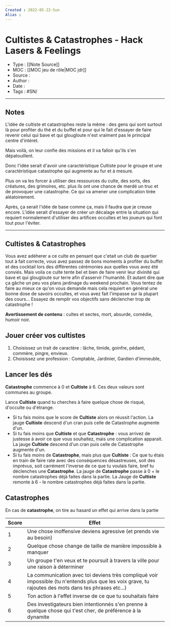```yaml
---
Created : 2022-05-22-Sun
Alias :
---
```


# Cultistes & Catastrophes - Hack Lasers & Feelings

- Type : [[Note Source]]
- MOC : [[MOC jeu de rôle|MOC jdr]]
- Source :
- Author :
- Date :
- Tags : #SN/

***

## Notes

L'idée de cultiste et catastrophes reste la même : des gens qui sont surtout là pour profiter du thé et du buffet et pour qui le fait d'essayer de faire revenir celui qui bave et qui glougloute n'est vraiment pas le principal centre d'intéret.

Mais voilà, on leur confie des missions et il va falloir qu'ils s'en dépatouillent.

Donc l'idée serait d'avoir une caractéristique Cultiste pour le groupe et une caractéristique catastrophe qui augmente au fur et à mesure.

Plus on va les forcer à utiliser des ressources du culte, des sorts, des créatures, des grimoires, etc. plus ils ont une chance de merdé un truc et de provoquer une catastrophe. Ce qui va amener une complication tirée aléatoirement.

Après, ça serait l'idée de base comme ça, mais il faudra que je creuse encore. L'idée serait d'essayer de créer un décalage entre la situation qui requiert normalement d'utiliser des artifices occultes et les joueurs qui font tout pour l'éviter.

***

## Cultistes & Catastrophes

Vous avez adéherer a ce culte en pensant que c'etait un club de quartier tout à fait correcte, vous avez passez de bons moments à profiter du buffet et des cocktail lors des différentes cérémonies aux quelles vous avez été conviés.
Mais voila ce culte tente bel et bien de faire venir leur divinité qui bave et qui glougloute sur terre afin d'asservir l'humanité. Et autant dire que ça gâche un peu vos plans jardinage du weekend prochain.
Vous tentez de faire au mieux ce qu'on vous demande mais cela requiert en général une bonne dose de savoirs occultes, et vous avez fait l'impasse sur la plupart des cours...
Essayez de remplir vos objectifs sans déclencher trop de catastrophe !

**Avertissement de contenu** : cultes et sectes, mort, absurde, comédie, humoir noir.

## Jouer créer vos cultistes

1. Choisissez un trait de caractère : lâche, timide, goinfre, pédant, commère, pingre, envieux.
2. Choisissez une profession : Comptable, Jardinier, Gardien d'immeuble, 

## Lancer les dés

**Catastrophe** commence à 0 et **Cultiste** à 6. Ces deux valeurs sont communes au groupe.

Lance **Cultiste** quand tu cherches à faire quelque chose de risqué, d'occulte ou d'étrange.

- Si tu fais moins que le score de **Cultiste** alors on réussit l'action. La jauge **Cultiste** descend d'un cran puis celle de Catastrophe augmente d'un.
- Si tu fais moins que **Cultiste** et que **Catastrophe** : vous arrivez de justesse à avoir ce que vous souhaitez, mais une complication apparait. La jauge **Cultiste** descend d'un cran puis celle de Catastrophe augmente d'un.
- Si tu fais moins de **Catastrophe**, mais plus que **Cultiste** : Ce que tu étais en train de faire rate avec des conséquences désastreuses, soit des imprévus, soit carrément l'inverse de ce que tu voulais faire, bref tu déclenches une **Catastrophe**. La jauge de **Catastrophe** passe à 0 + le nombre catastrophes déjà faites dans la partie. La Jauge de **Cultiste** remonte à 6 - le nombre catastrophes déjà faites dans la partie.

## Catastrophes

En cas de **catastrophe**, on tire au hasard un effet qui arrive dans la partie

| Score | Effet                                                                                                                                                 |
| ----- | ----------------------------------------------------------------------------------------------------------------------------------------------------- |
| 1     | Une chose inoffensive deviens agressive (et prends vie au besoin)                                                                                     |
| 2     | Quelque chose change de taille de manière impossible à manquer                                                                                        |
| 3     | Un groupe t'en veux et te poursuit à travers la ville pour une raison à déterminer                                                                    |
| 4     | La communication avec toi deviens très compliqué voir impossible (tu n'entends plus que les voix grave, tu rajoutes des mots dans tes phrases etc...) |
| 5     | Ton action à l'effet inverse de ce que tu souhaitais faire                                                                                            |
| 6     | Des investigateurs bien intentionnés s'en prenne à quelque chose qui t'est cher, de préférence à la dynamite                                          |

